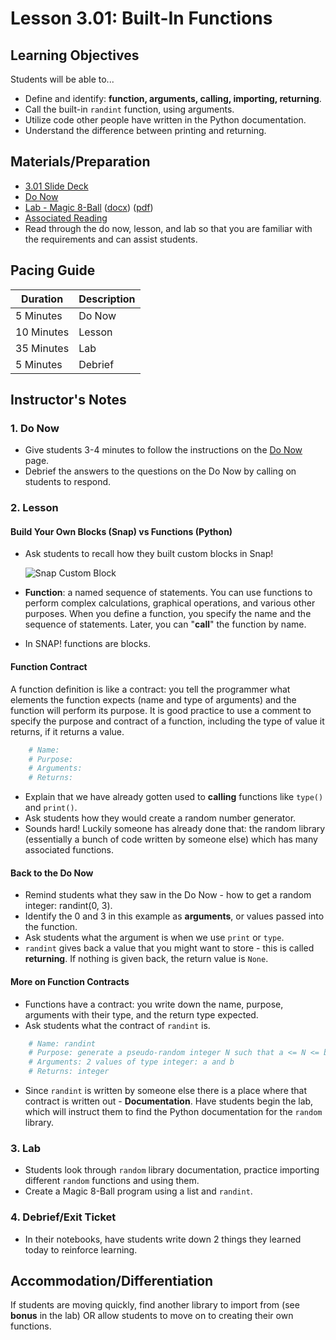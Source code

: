 # Lesson 3.01: Built-In Functions

## Learning Objectives

Students will be able to...

* Define and identify: **function, arguments, calling, importing, returning**.
* Call the built-in `randint` function, using arguments.
* Utilize code other people have written in the Python documentation.
* Understand the difference between printing and returning.

## Materials/Preparation

* [3.01 Slide Deck](https://github.com/TEALSK12/2nd-semester-introduction-to-computer-science/raw/master/units/3_unit/slidedecks/Intro%20Python%203.01%20TEALS.pptx)
* [Do Now][]
* [Lab - Magic 8-Ball][] ([docx][]) ([pdf][])
* [Associated Reading](https://tealsk12.github.io/2nd-semester-introduction-to-computer-science/readings.md#associatedreadings/3.1)
* Read through the do now, lesson, and lab so that you are familiar with the requirements and can assist students.

## Pacing Guide

| **Duration**   | **Description** |
| ---------- | ----------- |
| 5 Minutes  | Do Now      |
| 10 Minutes | Lesson      |
| 35 Minutes | Lab         |
| 5 Minutes  | Debrief     |

## Instructor's Notes

### 1. Do Now

* Give students 3-4 minutes to follow the instructions on the [Do Now][] page.
* Debrief the answers to the questions on the Do Now by calling on students to respond.

### 2. Lesson

#### Build Your Own Blocks (Snap) vs Functions (Python)

* Ask students to recall how they built custom blocks in Snap!

  ![Snap Custom Block](https://i.ytimg.com/vi/Bbl2fh3igQ4/maxresdefault.jpg)

* **Function**:  a named sequence of statements. You can use functions to perform complex calculations, graphical operations, and various other purposes. When you define a function, you specify the name and the sequence of statements. Later, you can "**call**" the function by name.
* In SNAP! functions are blocks.

#### Function Contract

A function definition is like a contract: you tell the programmer what elements the function expects (name and type of arguments) and the function will perform its purpose. It is good practice to use a comment to specify the purpose and contract of a function, including the type of value it returns, if it returns a value.

```python
    # Name:
    # Purpose:
    # Arguments:
    # Returns:
```

* Explain that we have already gotten used to **calling** functions like `type()` and `print()`.
* Ask students how they would create a random number generator.
* Sounds hard! Luckily someone has already done that: the random library (essentially a bunch of code written by someone else) which has many associated functions.

#### Back to the Do Now

* Remind students what they saw in the Do Now - how to get a random integer: randint(0, 3).
* Identify the 0 and 3 in this example as **arguments**, or values passed into the function.
* Ask students what the argument is when we use `print` or `type`.
* `randint` gives back a value that you might want to store - this is called **returning**. If nothing is given back, the return value is `None`.

#### More on Function Contracts

* Functions have a contract: you write down the name, purpose, arguments with their type, and the return type expected.
* Ask students what the contract of `randint` is.

```python
    # Name: randint
    # Purpose: generate a pseudo-random integer N such that a <= N <= b
    # Arguments: 2 values of type integer: a and b
    # Returns: integer
```

* Since `randint` is written by someone else there is a place where that contract is written out - **Documentation**. Have students begin the lab, which will instruct them to find the Python documentation for the `random` library.

### 3. Lab

* Students look through `random` library documentation, practice importing different `random` functions and using them.
* Create a Magic 8-Ball program using a list and `randint`.

### 4. Debrief/Exit Ticket

* In their notebooks, have students write down 2 things they learned today to reinforce learning.

## Accommodation/Differentiation

If students are moving quickly, find another library to import from (see **bonus** in the lab) OR allow students to move on to creating their own functions.

[Do Now]:do_now.md
[Lab - Magic 8-Ball]:lab.md
[pdf]: https://github.com/TEALSK12/2nd-semester-introduction-to-computer-science/raw/master/units/3_unit/01_lesson/lab.pdf
[docx]: https://github.com/TEALSK12/2nd-semester-introduction-to-computer-science/raw/master/units/3_unit/01_lesson/lab.docx
